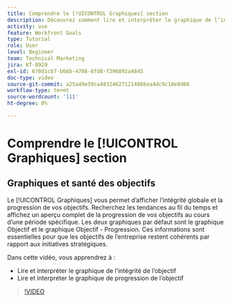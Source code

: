```yaml
---
title: Comprendre le [!UICONTROL Graphiques] section
description: Découvrez comment lire et interpréter le graphique de l’intégrité des objectifs et le graphique de l’état d’avancement des objectifs dans les [!DNL Goals].
activity: use
feature: Workfront Goals
type: Tutorial
role: User
level: Beginner
team: Technical Marketing
jira: KT-8929
exl-id: 670d1cb7-b66b-4786-8fd8-f396892a4845
doc-type: video
source-git-commit: a25a49e59ca483246271214886ea4dc9c10e8d66
workflow-type: tm+mt
source-wordcount: '111'
ht-degree: 0%

---
```


# Comprendre le [!UICONTROL Graphiques] section

## Graphiques et santé des objectifs

Le [!UICONTROL Graphiques] vous permet d’afficher l’intégrité globale et la progression de vos objectifs. Recherchez les tendances au fil du temps et affichez un aperçu complet de la progression de vos objectifs au cours d’une période spécifique. Les deux graphiques par défaut sont le graphique Objectif et le graphique Objectif - Progression. Ces informations sont essentielles pour que les objectifs de l’entreprise restent cohérents par rapport aux initiatives stratégiques.

Dans cette vidéo, vous apprendrez à :

* Lire et interpréter le graphique de l’intégrité de l’objectif
* Lire et interpréter le graphique de progression de l’objectif

>[!VIDEO](https://video.tv.adobe.com/v/335201/?quality=12&learn=on)
